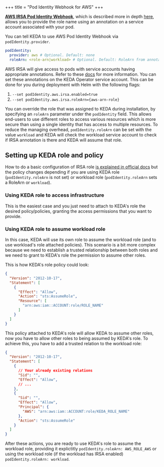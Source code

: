+++
title = "Pod Identity Webhook for AWS"
+++

[**AWS IRSA Pod Identity Webhook**](https://github.com/aws/amazon-eks-pod-identity-webhook), which is described more in depth [here](https://aws.amazon.com/blogs/opensource/introducing-fine-grained-iam-roles-service-accounts/), allows you to provide the role name using an annotation on a service account associated with your pod.

You can tell KEDA to use AWS Pod Identity Webhook via `podIdentity.provider`.

```yaml
podIdentity:
  provider: aws # Optional. Default: none
  roleArn: <role-arn|workload> # Optional. Default: RoleArn from annotation on service-account.
```

AWS IRSA will give access to pods with service accounts having appropriate annotations. Refer
to these [docs](https://aws.amazon.com/es/blogs/opensource/introducing-fine-grained-iam-roles-service-accounts/) for more information. You can set these annotations on the KEDA Operator service account. This can be done for you during deployment with Helm with the following flags: 

1. `--set podIdentity.aws.irsa.enabled=true`
2. `--set podIdentity.aws.irsa.roleArn={aws-arn-role}`

You can override the role that was assigned to KEDA during installation, by specifying an `roleArn` parameter under the `podIdentity` field. This allows end-users to use different roles to access various resources which is more secure than using a single identity that has access to multiple resources. 
To reduce the managing overhead, `podIdentity.roleArn` can be set with the value `workload` and KEDA will check the workload service account to check if IRSA annotation is there and KEDA will assume that role.

## Setting up KEDA role and policy

How to do a basic configuration of IRSA role [is explained in official docs](https://aws.amazon.com/es/blogs/opensource/introducing-fine-grained-iam-roles-service-accounts/) but the policy changes depending if you are using KEDA role (`podIdentity.roleArn` is not set) or workload role (`podIdentity.roleArn` sets a RoleArn or `workload`).

### Using KEDA role to access infrastructure

This is the easiest case and you just need to attach to KEDA's role the desired policy/policies, granting the access permissions that you want to provide.


### Using KEDA role to assume workload role

In this case, KEDA will use its own role to assume the workload role (and to use workload's role attached policies). This scenario is a bit more complex because we need to establish a trusted relationship between both roles and we need to grant to KEDA's role the permission to assume other roles.

This is how KEDA's role policy could look:

```json
{
  "Version": "2012-10-17",
  "Statement": [
    {
      "Effect": "Allow",
      "Action": "sts:AssumeRole",
      "Resource": [
        "arn:aws:iam::ACCOUNT:role/ROLE_NAME"
      ]
    }
  ]
}
```

This policy attached to KEDA's role will allow KEDA to assume other roles, now you have to allow other roles to being assumed by KEDA's role. To achieve this, you have to add a trusted relation to the workload role:

```json
{
  "Version": "2012-10-17",
  "Statement": [
    {
      // Your already existing relations
      "Sid": "",
      "Effect": "Allow",
      // ...
    },
    {
      "Sid": "",
      "Effect": "Allow",
      "Principal": {
        "AWS": "arn:aws:iam::ACCOUNT:role/KEDA_ROLE_NAME"
      },
      "Action": "sts:AssumeRole"
    }
  ]
}
```

After these actions, you are ready to use KEDA's role to assume the workload role, providing it explictitly `podIdentity.roleArn: AWS_ROLE_AWS` or using the workload role (if the workload has IRSA enabled) `podIdentity.roleArn: workload`.